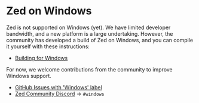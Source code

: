 # Zed on Windows

Zed is not supported on Windows (yet). We have limited developer bandwidth, and a
new platform is a large undertaking. However, the community has developed
a build of Zed on Windows, and you can compile it yourself with these instructions:

- [Building for Windows](./development/windows.md)

For now, we welcome contributions from the community to improve Windows support.

- [GitHub Issues with 'Windows' label](https://tvv.tw/https://github.com/zed-industries/zed/issues?q=is%3Aissue+is%3Aopen+label%3Awindows)
- [Zed Community Discord](https://zed.dev/community-links) -> `#windows`
